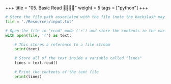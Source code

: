 +++
title = "05.  Basic Read 👩‍🏫🧑‍🏫"
weight = 5
tags = ["python"] 
+++


```python
# Store the file path associated with the file (note the backslash may be OS specific)
file = './Resources/input.txt'

# Open the file in "read" mode ('r') and store the contents in the variable "text"
with open(file, 'r') as text:

    # This stores a reference to a file stream
    print(text)

    # Store all of the text inside a variable called "lines"
    lines = text.read()

    # Print the contents of the text file
    print(lines)

```

